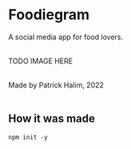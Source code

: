 # Foodiegram

A social media app for food lovers. 
<br><br>

TODO IMAGE HERE 

<br>
Made by Patrick Halim, 2022
<br><br>

## How it was made
```
npm init -y